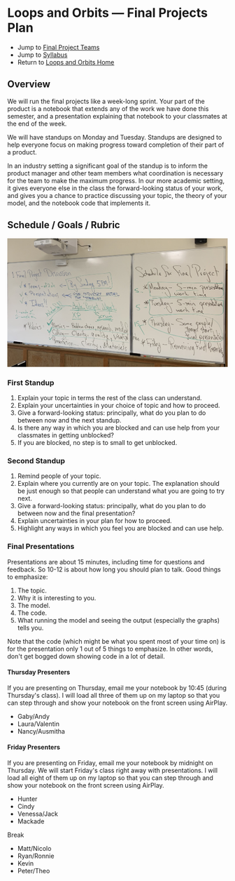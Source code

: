# Loops and Orbits &mdash; Final Projects Plan

* Jump to [Final Project Teams](./teams.md)
* Jump to [Syllabus](http://physics.stmarys-ca.edu/faculty/brianhill/courses/Jan033/20J/index.html)
* Return to [Loops and Orbits Home](../README.md)

## Overview

We will run the final projects like a week-long sprint. Your part of the product is a notebook that extends any of the work we have done this semester, and a presentation explaining that notebook to your classmates at the end of the week.

We will have standups on Monday and Tuesday. Standups are designed to help everyone focus on making progress toward completion of their part of a product.

In an industry setting a significant goal of the standup is to inform the product manager and other team members what coordination is necessary for the team to make the maximum progress. In our more academic setting, it gives everyone else in the class the forward-looking status of your work, and gives you a chance to practice discussing your topic, the theory of your model, and the notebook code that implements it.

## Schedule / Goals / Rubric

![Board Notes](./photos/BoardNotes.jpeg)

### First Standup

1. Explain your topic in terms the rest of the class can understand.
2. Explain your uncertainties in your choice of topic and how to proceed.
3. Give a forward-looking status: principally, what do you plan to do between now and the next standup.
4. Is there any way in which you are blocked and can use help from your classmates in getting unblocked?
5. If you are blocked, no step is to small to get unblocked.

### Second Standup

1. Remind people of your topic.
2. Explain where you currently are on your topic. The explanation should be just enough so that people can understand what you are going to try next.
3. Give a forward-looking status: principally, what do you plan to do between now and the final presentation?
4. Explain uncertainties in your plan for how to proceed.
5. Highlight any ways in which you feel you are blocked and can use help.

### Final Presentations

Presentations are about 15 minutes, including time for questions and feedback. So 10-12 is about how long you should plan to talk. Good things to emphasize:

1. The topic.
2. Why it is interesting to you.
3. The model.
4. The code.
5. What running the model and seeing the output (especially the graphs) tells you.

Note that the code (which might be what you spent most of your time on) is for the presentation only 1 out of 5 things to emphasize. In other words, don't get bogged down showing code in a lot of detail.

#### Thursday Presenters

If you are presenting on Thursday, email me your notebook by 10:45 (during Thursday's class). I will load all three of them up on my laptop so that you can step through and show your notebook on the front screen using AirPlay.

* Gaby/Andy
* Laura/Valentin
* Nancy/Ausmitha

#### Friday Presenters

If you are presenting on Friday, email me your notebook by midnight on Thursday. We will start Friday's class right away with presentations. I will load all eight of them up on my laptop so that you can step through and show your notebook on the front screen using AirPlay.

* Hunter
* Cindy
* Venessa/Jack
* Mackade

Break

* Matt/Nicolo
* Ryan/Ronnie
* Kevin
* Peter/Theo
